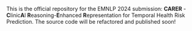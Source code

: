 This is the official repository for the EMNLP 2024 submission: **CARER** - **C**linic**A**l **R**easoning-**E**nhanced **R**epresentation for Temporal Health Risk Prediction.
The source code will be refactored and published soon!
